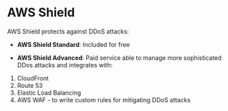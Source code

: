 # AWS Shield

AWS Shield protects against DDoS attacks:

- **AWS Shield Standard**: Included for free

- **AWS Shield Advanced**: Paid service able to manage more sophisticated DDos attacks and integrates with:

1. CloudFront
2. Route 53
3. Elastic Load Balancing
4. AWS WAF - to write custom rules for mitigating DDoS attacks
